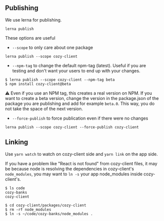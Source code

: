 Publishing
----------

We use lerna for publishing.

```
lerna publish
```

These options are useful

* `--scope` to only care about one package

```
lerna publish --scope cozy-client
```

* `--npm-tag` to change the default npm-tag (latest). Useful if you are testing
and don't want your users to end up with your changes.

```
$ lerna publish --scope cozy-client --npm-tag beta
$ npm install cozy-client@beta
```

⚠️ Even if you use an NPM tag, this creates a real version on NPM. If you want to create
a beta version, change the version in the package.json of the package you are publishing
and add for example `beta.0`. This way, you do not take the space of the next version.

* `--force-publish` to force publication even if there were no changes

```
lerna publish --scope cozy-client --force-publish cozy-client
```

Linking
-------

Use `yarn watch` to watch on cozy-client side and `yarn link` on the app side.

If you have a problem like "React is not found" from cozy-client files, it may be because node is resolving the dependencies in cozy-client's `node_modules`, you may want to `ln -s` your app node_modules inside cozy-client's.

```
$ ls code
cozy-banks
cozy-client

$ cd cozy-client/packages/cozy-client
$ rm -rf node_modules
$ ln -s ~/code/cozy-banks/node_modules .
```
